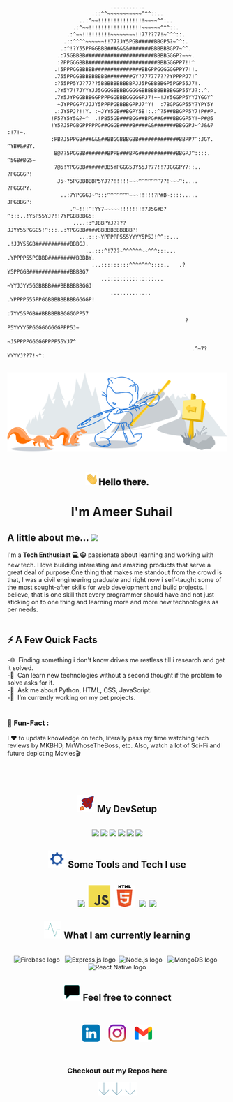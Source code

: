                                                                                                     
                                                                                                    
                                                                                                    
                                                                                                    
                                                                                                    
                                                                                                    
                                     ...........                                                    
                               .::^^~~~~~~~~~~~^^^::..                                              
                           ..:^~~!!!!!!!!!!!!!!!~~~~^^:..                                           
                         .:^~~!!!!!!!!!!!!!!!!!~~~~~~^^^::.                                         
                       .:^~~!!!!!!!!!~~~~~~~~!!77??77!~^^^::.                                       
                      .::^^^^~~~~~~!!77?JY5PGB#####BBGP5?~^^:.                                      
                     .:^!?Y55PPGGBBB###&&&&#######BBBBBBGP7~^^.                                     
                    .:75GBBBB######################BBBBGGGP?~~~.                                    
                    :?PPGGGBBB######################BBBGGGPP7!!^                                    
                   .!5PPPGGBBBBB###############BBGPPGGGGGGPPY7!!.                                   
                   .755PPGGBBBBBBBBB########GY?777777???YPPPPJ7!^                                   
                   :?55PP5YJ?77??5BBBBBBBBBBPJJ5PGBBBBGP5PGP55J7!.                                  
                   .?Y5Y7!7JYYYJJ5GGGGBBBBGGGGGBBBBBBBBBBGGP55YJ?:.^.                               
                   .7Y5JYPGGBBBGGPPPPGGBBBGGGGGPJ7!~~!JY5GGPP5YYJYGGY^                              
                    ~JYPPGGPYJJJY5PPPPGBBBBGPPJ7^Y!  :7BGPGGP55Y?YPY5Y                              
                   .:JY5PJ?!!Y. :~JYY5GB##BGPY5B!:.:^?5##BBGPP5Y7!P##P.                             
                  !P5?Y5Y5&?~^  .!PB55GB###BGG##BPG##&###BBGGP5Y!~P#@5                              
                  !Y5?J5PGBGPPPPPG##GGGB####B####&&#######BBGGPJ~^J&&7       :!7!~.                 
                  :PB?J5PPGB###&&&##BBGGBBBGBB#############BBPP7^:JGY.     ^YB#&#BY.                
                   B@??5PGGBB#######BPPB###BPG############BBGPJ^::::.     ^5GB#BG5~                 
                   7@5!YPGGBB######BB5YPGGG5JY55J?77!!7JGGGPY7::..        ?PGGGGP!                  
                    J5~?5PGBBBBBP5YJ??!!!!!~~~^^^^^^^7?!~~~^:....         ?PGGGPY.                  
                     ..:7YPGGGJ~^:::^^^^^^^~~~!!!!!?P#B~::::.....         JPGBBGP:                  
                        .^~!!!^!YY7~~~~~!!!!!!!!7J5G#B?^:::..!Y5P55YJ?!!7YPGBBBBG5:                 
                         ....::^JBBPYJ????JJYY55PGGG5!^:::..:YPGGBB####BBBBBBBBBBBP!                
                           ...:::~YPPPPP555YYYY5P5J!^^::... .!JJY55GB###########BBBGJ.              
                             ...:::^!7??~^^^^^^~~^^^:::... .YPPPP55PGBBB#########BBBBY.             
                               ...:::::::::^^^^^^^::::..   .?Y5PPGGB#############BBBBG7             
                                  ..:::::::::::::::...      ~YYJJYY5GGBBBB###BBBBBBBGGJ             
                                     .............         .YPPPP555PPGGBBBBBBBBBGGGGP!             
                                                            :7YY55PGB##BBBBBBBGGGGPP57              
                                                             ?P5YYYY5PGGGGGGGGGPPP5J~               
                                                             ~J5PPPPGGGGGPPPP55YJ7^                 
                                                               .^~7?YYYYJ??7!~^:                    
                                                                                                    
                                                                                                    
                                                                                                    
                                                                                                    


<div align="center">
	<br>
		<img src="assets/githeader.svg" width="600px">
	<br>
</div><br>

<div align="center">
<h2><img src="Hi.gif" width="30">𝐇𝐞𝐥𝐥𝐨 𝐭𝐡𝐞𝐫𝐞.</h2>
<h1> &nbsp;&nbsp;&nbsp;I'm Ameer Suhail </h1>
</div>



## A little about me... <img src="https://media.giphy.com/media/VgCDAzcKvsR6OM0uWg/giphy.gif" width="50"> 

I'm a **Tech Enthusiast 💻 😃** passionate about learning and working with new tech. I love building interesting and amazing products that serve a great deal of purpose.One thing that makes me standout from the crowd is that, I was a civil engineering graduate and right now i self-taught some of the most sought-after skills for web development and build projects. I believe, that is one skill that every programmer should have and not just sticking on to one thing and learning more and more new technologies as per needs.<br/><br/>	

## ⚡️ A Few Quick Facts

-🌐&nbsp;&nbsp;Finding something i don't know drives me restless till i research and get it solved.<br>
-📖&nbsp;&nbsp;Can learn new technologies without a second thought if the problem to solve asks for it.<br>
-💬&nbsp;&nbsp;Ask me about Python, HTML, CSS, JavaScript.<br/>
-🔭&nbsp;&nbsp;I’m currently working on my pet projects.<br/><br/>
<h3>🎉  Fun-Fact :</h3> I ❤️ to update knowledge on tech, literally pass my time watching tech reviews by MKBHD, MrWhoseTheBoss, etc. Also, watch a lot of Sci-Fi and future depicting Movies🎬<br><br><br>

<br>
<div align="center">
<h2><img src="assets/rocket.svg" width="40px"> My DevSetup</h2><br>
<img height="30" src="https://img.shields.io/badge/Legion-555555.svg?&style=flat-square&logo=Lenovo&logoColor=E2231A"> <img height="30" src="https://img.shields.io/badge/Windows-555555.svg?&style=flat-square&logo=windows&logoColor=0078D6"> <img height="30" src="https://img.shields.io/badge/Chrome-555555.svg?&style=flat-square&logo=google-chrome&logoColor=FABC0C"> <img height="30" src="https://img.shields.io/badge/VS Code-555555?style=flat-square&logo=visual-studio-code&logoColor=007ACC"> <img height="30" src="https://img.shields.io/badge/Terminal-555555.svg?&style=flat-square&logo=powershell&logoColor=white"> <img height="30" src="https://img.shields.io/badge/Spotify-555555.svg?&style=flat-square&logo=spotify&logoColor=1ED760"> 

<h2><img src="assets/tools.svg" width="40px"> Some Tools and Tech I use</h2><br>
<code><img height="50" src="https://avatars0.githubusercontent.com/u/1525981?s=200&v=4"></code>&nbsp;
<code><img height="50" src="https://raw.githubusercontent.com/github/explore/80688e429a7d4ef2fca1e82350fe8e3517d3494d/topics/javascript/javascript.png"></code>&nbsp;
<code><img height="50" src="https://raw.githubusercontent.com/github/explore/80688e429a7d4ef2fca1e82350fe8e3517d3494d/topics/html/html.png"></code>&nbsp;
<code><img height="50" src="https://avatars1.githubusercontent.com/u/1517864?s=200&v=4"></code>&nbsp;
<code><img height="50" src="https://avatars1.githubusercontent.com/u/2918581?s=200&v=4"></code><br>


<h2><img src="assets/pulse.svg" width="40px"> What I am currently learning </h2><br>

<img src="https://img.shields.io/badge/Firebase-282C34?logo=firebase&logoColor=FFCA28" alt="Firebase logo" title="Firebase" height="25"/>
&nbsp;
<img src="https://img.shields.io/badge/Express-282C34?logo=express&logoColor=FFFFFF" alt="Express.js logo" title="Express.js" height="25"/>
&nbsp;<img src="https://img.shields.io/badge/Node.js-282C34?logo=node.js&logoColor=339933" alt="Node.js logo" title="Node.js" height="25"/>
&nbsp;
<img src="https://img.shields.io/badge/MongoDB-282C34?logo=mongodb&logoColor=47A248" alt="MongoDB logo" title="MongoDB" height="25"/>
&nbsp;
<img src="https://img.shields.io/badge/React Native-282C34?logo=react&logoColor=61DAFB" alt="React Native logo" title="React Native" height="25" />
</div>

<h2 align="center"><img src="assets/connectme.svg" width="40px"> Feel free to connect</h2><br>

<p align="center">
  <a href="https://www.linkedin.com/in/k-ameer-suhail-aba0b8216/"><img alt="linkedin" title="linkedin" height="40" width="40" src="connect-icons/linkedin.png"></a>&nbsp;&nbsp;&nbsp;&nbsp;
  <a href="https://www.instagram.com/amxxrsuhail/?next=%2F"><img alt="LinkedIn" title="instagram" height="40" width="40" src="connect-icons/instagram.png"></a>&nbsp;&nbsp;&nbsp;&nbsp;
  <a href="mailto: kameer41099@gmail.com"><img alt="gmail" title="gmail" height="40" width="40" src="connect-icons/gmail.png"></a>
</p>
<br>

<div align="center">
<h3><b>Checkout out my Repos here<b></h3>
<img src="assets/arrow1.svg" width="30px"><img src="assets/arrow1.svg" width="30px"><img src="assets/arrow1.svg" width="30px">
</div>